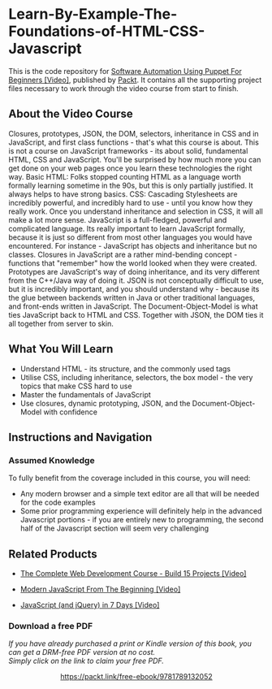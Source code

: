 # Learn-By-Example-The-Foundations-of-HTML-CSS-Javascript
This is the code repository for [Software Automation Using Puppet For Beginners [Video]](https://www.packtpub.com/application-development/learn-example-foundations-html-css-javascript-video), published by [Packt](https://www.packtpub.com/?utm_source=github). It contains all the supporting project files necessary to work through the video course from start to finish.
## About the Video Course
Closures, prototypes, JSON, the DOM, selectors, inheritance in CSS and in JavaScript, and first class functions - that's what this course is about. This is not a course on JavaScript frameworks - its about solid, fundamental HTML, CSS and JavaScript. You'll be surprised by how much more you can get done on your web pages once you learn these technologies the right way. Basic HTML: Folks stopped counting HTML as a language worth formally learning sometime in the 90s, but this is only partially justified. It always helps to have strong basics. CSS: Cascading Stylesheets are incredibly powerful, and incredibly hard to use - until you know how they really work. Once you understand inheritance and selection in CSS, it will all make a lot more sense. JavaScript is a full-fledged, powerful and complicated language. Its really important to learn JavaScript formally, because it is just so different from most other languages you would have encountered. For instance - JavaScript has objects and inheritance but no classes. Closures in JavaScript are a rather mind-bending concept - functions that "remember" how the world looked when they were created. Prototypes are JavaScript's way of doing inheritance, and its very different from the C++/Java way of doing it. JSON is not conceptually difficult to use, but it is incredibly important, and you should understand why - because its the glue between backends written in Java or other traditional languages, and front-ends written in JavaScript. The Document-Object-Model is what ties JavaScript back to HTML and CSS. Together with JSON, the DOM ties it all together from server to skin.

<H2>What You Will Learn</H2>
<DIV class=book-info-will-learn-text>
<UL>
<LI> Understand HTML - its structure, and the commonly used tags
<LI> Utilise CSS, including inheritance, selectors, the box model - the very topics that make CSS hard to use
<LI> Master the fundamentals of JavaScript
<LI> Use closures, dynamic prototyping, JSON, and the Document-Object-Model with confidence
</LI></UL></DIV>

## Instructions and Navigation
### Assumed Knowledge
To fully benefit from the coverage included in this course, you will need:<br/>
<DIV class=book-info-will-learn-text>
<UL>
<LI>Any modern browser and a simple text editor are all that will be needed for the code examples
<LI>Some prior programming experience will definitely help in the advanced Javascript portions - if you are entirely new to programming, the second half of the Javascript section will seem very challenging
</UL>
<DIV>

## Related Products
* [The Complete Web Development Course - Build 15 Projects [Video]](https://www.packtpub.com/web-development/complete-web-development-course-build-15-projects-video)

* [Modern JavaScript From The Beginning [Video]](https://www.packtpub.com/web-development/modern-javascript-beginning-video)

* [JavaScript (and jQuery) in 7 Days [Video]](https://www.packtpub.com/application-development/javascript-and-jquery-7-days-video)
### Download a free PDF

 <i>If you have already purchased a print or Kindle version of this book, you can get a DRM-free PDF version at no cost.<br>Simply click on the link to claim your free PDF.</i>
<p align="center"> <a href="https://packt.link/free-ebook/9781789132052">https://packt.link/free-ebook/9781789132052 </a> </p>
